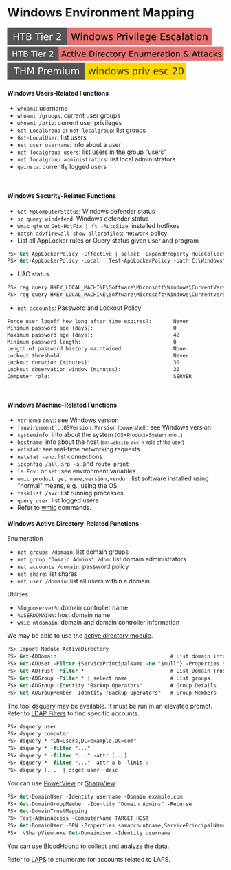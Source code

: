 # Windows Environment Mapping

[![windows_privilege_escalation](../../../../_badges/htb/windows_privilege_escalation.svg)](https://academy.hackthebox.com/course/preview/windows-privilege-escalation)
[![active_directory_enumeration_attacks](../../../../_badges/htb/active_directory_enumeration_attacks.svg)](https://academy.hackthebox.com/course/preview/active-directory-enumeration--attacks)
[![windowsprivesc20](../../../../_badges/thmp/windowsprivesc20.svg)](https://tryhackme.com/room/windowsprivesc20)

<div class="row row-cols-lg-2"><div>

#### Windows Users-Related Functions

* `whoami`: username
* `whoami /groups`: current user groups
* `whoami /priv`: current user privileges
* `Get-LocalGroup` or `net localgroup`: list groups
* `Get-LocalUser`: list users
* `net user username`: info about a user
* `net localgroup users`: list users in the group "users"
* `net localgroup administrators`: list local administrators
* `qwinsta`: currently logged users

<br>

#### Windows Security-Related Functions

* `Get-MpComputerStatus`: Windows defender status
* `sc query windefend`: Windows defender status
* `wmic qfe` or `Get-HotFix | ft -AutoSize`: installed hotfixes
* `netsh advfirewall show allprofiles`: network policy
* List all AppLocker rules or Query status given user and program

```ps
PS> Get-AppLockerPolicy -Effective | select -ExpandProperty RuleCollections
PS> Get-AppLockerPolicy -Local | Test-AppLockerPolicy -path C:\Windows\System32\cmd.exe -User Everyone
```

* UAC status

```ps
PS> reg query HKEY_LOCAL_MACHINE\Software\Microsoft\Windows\CurrentVersion\Policies\System\ /v EnableLUA
PS> reg query HKEY_LOCAL_MACHINE\Software\Microsoft\Windows\CurrentVersion\Policies\System\ /v ConsentPromptBehaviorAdmin
```

* `net accounts`: Password and Lockout Policy

```text!
Force user logoff how long after time expires?:       Never
Minimum password age (days):                          0
Maximum password age (days):                          42
Minimum password length:                              0
Length of password history maintained:                None
Lockout threshold:                                    Never
Lockout duration (minutes):                           30
Lockout observation window (minutes):                 30
Computer role:                                        SERVER
```

<br>

#### Windows Machine-Related Functions

* `ver` <small>(cmd-only)</small>: see Windows version
* `[environment]::OSVersion.Version` <small>(powershell)</small>: see Windows version
* `systeminfo`: info about the system <small>(OS+Product+System info...)</small>
* `hostname`: info about the host <small>(ex: `website-dev` -> role of the user)</small>
* `netstat`: see real-time networking requests
* `netstat -ano`: list connections
* `ipconfig /all`, `arp -a`, and `route print`
* `ls Env:` or `set`: see environment variables
* `wmic product get name,version,vendor`: list software installed using "normal" means, e.g., using the OS
* `tasklist /svc`: list running processes
* `query user`: list logged users
* Refer to [wmic](/operating-systems/windows/_knowledge/index.md#wmic) commands.
</div><div>

#### Windows Active Directory-Related Functions

Enumeration

* `net groups /domain`: list domain groups
* `net group "Domain Admins" /dom`: list domain administrators
* `net accounts /domain`: password policy
* `net share`: list shares
* `net user /domain`: list all users within a domain

Utilities

* `%logonserver%`: domain controller name
* `%USERDOMAIN%`: host domain name
* `wmic ntdomain`: domain and domain controller information

We may be able to use the [active directory module](https://learn.microsoft.com/en-us/powershell/module/activedirectory/?view=windowsserver2022-ps).

```ps
PS> Import-Module ActiveDirectory
PS> Get-ADDomain                                     # List domain information
PS> Get-ADUser -Filter {ServicePrincipalName -ne "$null"} -Properties ServicePrincipalName
PS> Get-ADTrust -Filter *                            # List Domain Trusts
PS> Get-ADGroup -Filter * | select name              # List groups
PS> Get-ADGroup -Identity "Backup Operators"         # Group Details
PS> Get-ADGroupMember -Identity "Backup Operators"   # Group Members
```

The tool [dsquery](https://learn.microsoft.com/en-us/previous-versions/windows/it-pro/windows-server-2012-R2-and-2012/cc732952(v=ws.11)) may be available. It must be run in an elevated prompt. Refer to [LDAP Filters](/operating-systems/networking/protocols/ldap.md) to find specific accounts.

```ps
PS> dsquery user
PS> dsquery computer
PS> dsquery * "CN=Users,DC=example,DC=com"
PS> dsquery * -filter "..."
PS> dsquery * -filter "..." -attr [...]
PS> dsquery * -filter "..." -attr a b -limit 5
PS> dsquery [...] | dsget user -desc
```

You can use [PowerView](/cybersecurity/red-team/tools/utilities/windows/powersploit.md) or [SharpView](/cybersecurity/red-team/tools/utilities/windows/powersploit.md):

```ps
PS> Get-DomainUser -Identity username -Domain example.com
PS> Get-DomainGroupMember -Identity "Domain Admins" -Recurse
PS> Get-DomainTrustMapping
PS> Test-AdminAccess -ComputerName TARGET_HOST
PS> Get-DomainUser -SPN -Properties samaccountname,ServicePrincipalName
PS> .\SharpView.exe Get-DomainUser -Identity username
```

You can use [BloodHound](/cybersecurity/red-team/tools/utilities/windows/bloodhound.md) to collect and analyze the data.

Refer to [LAPS](/operating-systems/windows/security/index.md) to enumerate for accounts related to LAPS.
</div></div>